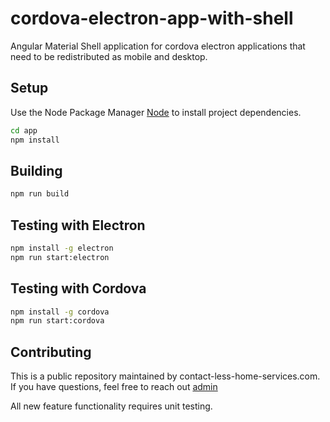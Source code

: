 # cordova-electron-app-with-shell

Angular Material Shell application for cordova electron applications that need to be redistributed as mobile and desktop.

## Setup

Use the Node Package Manager [Node](https://nodejs.org/en/) to install project dependencies.

```bash
cd app
npm install
```

## Building

```bash
npm run build
```

## Testing with Electron

```bash
npm install -g electron
npm run start:electron
```

## Testing with Cordova

```bash
npm install -g cordova
npm run start:cordova
```


## Contributing
This is a public repository maintained by contact-less-home-services.com. If you have questions, feel free to reach out [admin](mailto:admin@richard-grant.com)

All new feature functionality requires unit testing.
